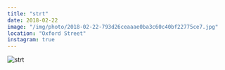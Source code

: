 ```yaml
---
title: "strt"
date: 2018-02-22
image: "/img/photo/2018-02-22-793d26ceaaae0ba3c60c40bf22775ce7.jpg"
location: "Oxford Street"
instagram: true
---
```


![strt](/img/photo/2018-02-22-793d26ceaaae0ba3c60c40bf22775ce7.jpg)
